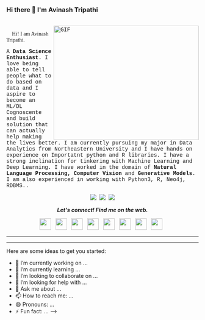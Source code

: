 ### Hi there 👋 I'm Avinash Tripathi 

<!--
**avinash224/avinash224** is a ✨ _special_ ✨ repository because its `README.md` (this file) appears on your GitHub profile.
<p align="center">
  <!--<img src="https://github.com/arghyadeep99/arghyadeep99/blob/master/avatar.png" width="200px">
  <br>-->
  <samp>
    <br>
  <img align="right" alt="GIF" src="https://user-images.githubusercontent.com/33197180/125737592-447b9a2b-cbdd-44d4-9e8b-a990e88cac29.gif?raw=true" width="380" height="300" />
  <p style="font-family:verdana"> 👋 Hi! I am Avinash Tripathi.</p>
  <p style="font-family:'Courier New'">A <strong> Data Science Enthusiast.</strong> I love being able to tell people what to do based on data and I aspire to become an ML/DL Cognoscente and build solution that can actually help making the lives better. I am currently pursuing my major in Data Analytics from Northeastern University and I have hands on experience on Importatnt python and R libraries. I have a strong inclination for tinkering with Machine Learning and Deep Learning. I have worked in the domain of <b> Natural Language Processing, Computer Vision</b> and <b>Generative Models</b>. I am also experienced in working with Python3, R,  Neo4j, RDBMS..</p>

<p align=center>
    <img src="https://badges.pufler.dev/visits/avinash224/avinash224?color=black&logo=github" />
    <img src="https://komarev.com/ghpvc/?username=avinash224&color=brightgreen" />
    <a href="https://github.com/avinash224">
    <img src="https://badges.pufler.dev/commits/monthly/avinash224?color=blue" />
    </a>
    </p>
  </samp>
</p>

<p align="center">
  <b><i>Let's connect! Find me on the web.</i></b>

<p align="center">
<a href="https://www.linkedin.com/in/avinashstripathi/"><img height="30" src="https://img.shields.io/badge/linkedin-blue.svg?&style=for-the-badge&logo=linkedin&logoColor=white"></a>&nbsp;&nbsp;
<a href="https://arghyadeep-d.medium.com/"><img height="30" src="https://img.shields.io/badge/-Medium-000000.svg?&style=for-the-badge&logo=Medium&logoColor=white"></a>&nbsp;&nbsp;
<a href="https://public.tableau.com/app/profile/avinash.tripathi4778"><img height="30" src="![image](https://user-images.githubusercontent.com/61298323/143668142-1221bdbe-92b0-4f61-96c3-9d20de9bbad3.svg?&style=for-the-badge&logo=twitter&logoColor=white"></a>&nbsp;&nbsp;
<a href="https://www.facebook.com/arghyadeep.d/"><img height="30" src="https://img.shields.io/badge/facebook-blue.svg?&style=for-the-badge&logo=facebook&logoColor=white" /></a>&nbsp;&nbsp;
<a href="https://www.instagram.com/third_root_of_quadratic_eqn/"><img height="30" src="https://img.shields.io/badge/instagram-C13584.svg?&style=for-the-badge&logo=instagram&logoColor=white"></a>&nbsp;&nbsp;
<a href="mailto:arghyadeep1899@gmail.com"><img height="30" src="https://img.shields.io/badge/gmail-c14438?&style=for-the-badge&logo=gmail&logoColor=white"></a>&nbsp;&nbsp;
<a href="https://t.me/tensor_overflow"><img height="30" src="https://img.shields.io/badge/telegram-blue?&style=for-the-badge&logo=telegram&logoColor=white" /></a>&nbsp;&nbsp;
<a href="https://open.spotify.com/user/31jjxj4nl3whrmo634uns76bqjhi"><img height="30" src="https://img.shields.io/badge/spotify-green?&style=for-the-badge&logo=spotify&logoColor=white" /></a>&nbsp;&nbsp;

</p>
</p>

---


---




Here are some ideas to get you started:

- 🔭 I’m currently working on ...
- 🌱 I’m currently learning ...
- 👯 I’m looking to collaborate on ...
- 🤔 I’m looking for help with ...
- 💬 Ask me about ...
- 📫 How to reach me: ...
- 😄 Pronouns: ...
- ⚡ Fun fact: ...
-->
